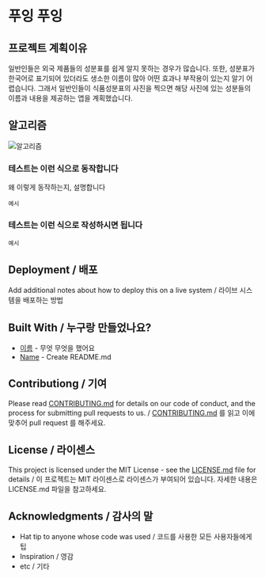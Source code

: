 # 푸잉 푸잉

## 프로젝트 계획이유

일반인들은 외국 제품들의 성분표를 쉽게 알지 못하는 경우가 많습니다. 또한, 성분표가 한국어로 표기되어 있더라도 생소한 이름이 많아 어떤 효과나 부작용이 있는지 알기 어렵습니다. 그래서 일반인들이 식품성분표의 사진을 찍으면 해당 사진에 있는 성분들의 이름과 내용을 제공하는 앱을 계획했습니다.

## 알고리즘

![알고리즘](./img/algorithm)

### 테스트는 이런 식으로 동작합니다

왜 이렇게 동작하는지, 설명합니다

```
예시
```

### 테스트는 이런 식으로 작성하시면 됩니다

```
예시
```

## Deployment / 배포

Add additional notes about how to deploy this on a live system / 라이브 시스템을 배포하는 방법

## Built With / 누구랑 만들었나요?

* [이름](링크) - 무엇 무엇을 했어요
* [Name](Link) - Create README.md

## Contributiong / 기여

Please read [CONTRIBUTING.md](https://gist.github.com/PurpleBooth/b24679402957c63ec426) for details on our code of conduct, and the process for submitting pull requests to us. / [CONTRIBUTING.md](https://gist.github.com/PurpleBooth/b24679402957c63ec426) 를 읽고 이에 맞추어 pull request 를 해주세요.

## License / 라이센스

This project is licensed under the MIT License - see the [LICENSE.md](https://gist.github.com/PurpleBooth/LICENSE.md) file for details / 이 프로젝트는 MIT 라이센스로 라이센스가 부여되어 있습니다. 자세한 내용은 LICENSE.md 파일을 참고하세요.

## Acknowledgments / 감사의 말

* Hat tip to anyone whose code was used / 코드를 사용한 모든 사용자들에게 팁
* Inspiration / 영감
* etc / 기타
